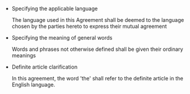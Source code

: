 - Specifying the applicable language

    The language used in this Agreement shall be deemed to the language chosen by the parties hereto to express their mutual agreement
    
- Specifying the meaning of general words

    Words and phrases not otherwise defined shall be given their ordinary meanings
    
- Definite article clarification

    In this agreement, the word 'the' shall refer to the definite article in the English language.
